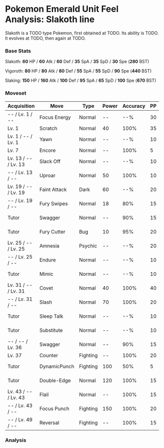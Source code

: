 # Pokemon Emerald Unit Feel Analysis: Slakoth line

Slakoth is a TODO type Pokemon, first obtained at TODO. Its ability is TODO. It evolves at TODO, then again at TODO.

### Base Stats

Slakoth: **60** HP / **60** Atk / **60** Def / **35** SpA / **35** SpD / **30** Spe (**280** BST)

Vigoroth: **80** HP / **80** Atk / **80** Def / **55** SpA / **55** SpD / **90** Spe (**440** BST)

Slaking: **150** HP / **160** Atk / **100** Def / **95** SpA / **65** SpD / **100** Spe (**670** BST)

### Moveset

|Acquisition         |Move        |Type    |Power|Accuracy|PP |Notes                    |
|---                 |---         |---     |---  |---     |---|---                      |
|-- / Lv. 1 / --     |Focus Energy|Normal  |--   |--%     |30 |                         |
|Lv. 1               |Scratch     |Normal  |40   |100%    |35 |                         |
|Lv. 1 / -- / Lv. 1  |Yawn        |Normal  |--   |--%     |10 |                         |
|Lv. 7               |Encore      |Normal  |--   |100%    |5  |                         |
|Lv. 13 / -- / Lv. 13|Slack Off   |Normal  |--   |--%     |10 |                         |
|-- / Lv. 13 / --    |Uproar      |Normal  |50   |100%    |10 |                         |
|Lv. 19 / -- / Lv. 19|Faint Attack|Dark    |60   |--%     |20 |                         |
|-- / Lv. 19 / --    |Fury Swipes |Normal  |18   |80%     |15 |                         |
|Tutor               |Swagger     |Normal  |--   |90%     |15 |Emerald only             |
|Tutor               |Fury Cutter |Bug     |10   |95%     |20 |Emerald only             |
|Lv. 25 / -- / Lv. 25|Amnesia     |Psychic |--   |--%     |20 |                         |
|-- / Lv. 25 / --    |Endure      |Normal  |--   |--%     |10 |                         |
|Tutor               |Mimic       |Normal  |--   |--%     |10 |Emerald only             |
|Lv. 31 / -- / Lv. 31|Covet       |Normal  |40   |100%    |40 |                         |
|-- / Lv. 31 / --    |Slash       |Normal  |70   |100%    |20 |                         |
|Tutor               |Sleep Talk  |Normal  |--   |--%     |10 |Emerald only             |
|Tutor               |Substitute  |Normal  |--   |--%     |10 |Emerald only             |
|-- / -- / Lv. 36    |Swagger     |Normal  |--   |90%     |15 |                         |
|Lv. 37              |Counter     |Fighting|--   |100%    |20 |                         |
|Tutor               |DynamicPunch|Fighting|100  |50%     |5  |Emerald only             |
|Tutor               |Double-Edge |Normal  |120  |100%    |15 |Emerald only             |
|Lv. 43 / -- / Lv. 43|Flail       |Normal  |--   |100%    |15 |                         |
|-- / Lv. 43 / --    |Focus Punch |Fighting|150  |100%    |20 |                         |
|-- / Lv. 49 / --    |Reversal    |Fighting|--   |100%    |15 |                         |

### Analysis